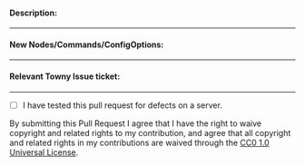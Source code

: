 <!--- Welcome! It looks like you're opening a pull request for the Towny project, we think that's great. This form is pre-populated with a Contributor License Agreement, which is required if you want to contribute your code. It is there to protect your copyright over the code but also to protect Towny, making your code available to us to use indefinitely. --->
#### Description: 
<!--- Describe your Pull Request's purpose here please. --->

____
#### New Nodes/Commands/ConfigOptions: 
<!--- If your PR includes any new permission nodes, commands or config options list them here. --->


____
#### Relevant Towny Issue ticket:
<!--- If your pull request addresses an Issue ticket please provide the link to that --->


____
- [ ] I have tested this pull request for defects on a server. 
<!--- Place x between [ ] if you have tested this code on a server. --->

By submitting this Pull Request I agree that I have the right to waive copyright and related rights to my contribution, and agree that all copyright and related rights in my contributions are waived through the [CC0 1.0 Universal License](https://creativecommons.org/publicdomain/zero/1.0/legalcode).
